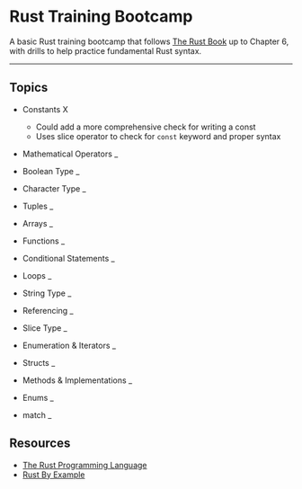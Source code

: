 # Rust Training Bootcamp

A basic Rust training bootcamp that follows [The Rust Book](https://doc.rust-lang.org/book/) up to Chapter 6, with drills to help practice fundamental Rust syntax.

---

## Topics

- Constants X
  - Could add a more comprehensive check for writing a const  
  - Uses slice operator to check for `const` keyword and proper syntax

- Mathematical Operators _
- Boolean Type _
- Character Type _ 
- Tuples _
- Arrays _
- Functions _ 
- Conditional Statements _
- Loops _
- String Type _  
- Referencing _
- Slice Type _
- Enumeration & Iterators _  
- Structs _
- Methods & Implementations _ 
- Enums _
- match _

## Resources

- [The Rust Programming Language](https://doc.rust-lang.org/book/)
- [Rust By Example](https://doc.rust-lang.org/rust-by-example/)
